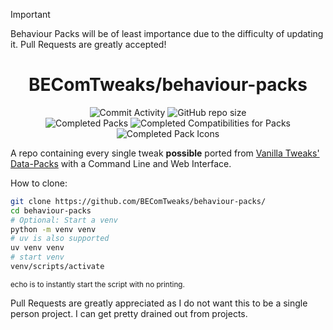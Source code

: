 > [!IMPORTANT]
> Behaviour Packs will be of least importance due to the difficulty of updating it.
> Pull Requests are greatly accepted!

<div align="center">

# BEComTweaks/behaviour-packs

![Commit Activity](https://img.shields.io/github/commit-activity/w/BEComTweaks/behaviour-packs?style=for-the-badge&label=Commits&color=purple)
![GitHub repo size](https://img.shields.io/github/repo-size/BEComTweaks/behaviour-packs?style=for-the-badge&label=Size&color=pink)
<br>
![Completed Packs](https://img.shields.io/badge/Packs-8%2F10-blue?style=for-the-badge&color=blue)
![Completed Compatibilities for Packs](https://img.shields.io/badge/Compatibilities-0%2F0-cyan?style=for-the-badge&color=cyan)
![Completed Pack Icons](https://img.shields.io/badge/Pack%20Icons-9%2F10-green?style=for-the-badge&color=green)

</div>
<div align="left">

A repo containing every single tweak **possible** ported from <a href="https://vanillatweaks.net/picker/datapacks">Vanilla Tweaks' Data-Packs</a> with a Command Line and Web Interface.

How to clone:

```bash
git clone https://github.com/BEComTweaks/behaviour-packs/
cd behaviour-packs
# Optional: Start a venv
python -m venv venv
# uv is also supported
uv venv venv
# start venv
venv/scripts/activate
```

<sub>echo is to instantly start the script with no printing.</sub>

Pull Requests are greatly appreciated as I do not want this to be a single person project. I can get pretty drained out from projects.

</div>
